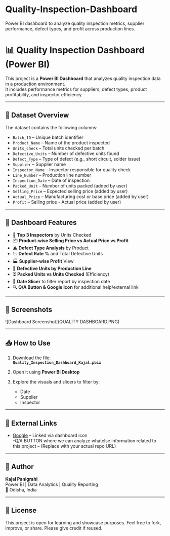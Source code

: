 # Quality-Inspection-Dashboard
Power BI dashboard to analyze quality inspection metrics, supplier performance, defect types, and profit across production lines.
# 📊 Quality Inspection Dashboard (Power BI)

This project is a **Power BI Dashboard** that analyzes quality inspection data in a production environment.  
It includes performance metrics for suppliers, defect types, product profitability, and inspector efficiency.

---

## 📁 Dataset Overview

The dataset contains the following columns:

- `Batch_ID` – Unique batch identifier  
- `Product_Name` – Name of the product inspected  
- `Units_Check` – Total units checked per batch  
- `Defective_Units` – Number of defective units found  
- `Defect_Type` – Type of defect (e.g., short circuit, solder issue)  
- `Supplier` – Supplier name  
- `Inspector_Name` – Inspector responsible for quality check  
- `Line_Number` – Production line number  
- `Inspection_Date` – Date of inspection  
- `Packed_Unit` – Number of units packed (added by user)  
- `Selling_Price` – Expected selling price (added by user)  
- `Actual_Price` – Manufacturing cost or base price (added by user)  
- `Profit` – Selling price - Actual price (added by user)  

---

## 📌 Dashboard Features

- 🎯 **Top 3 Inspectors** by Units Checked
- 📦 **Product-wise Selling Price vs Actual Price vs Profit**
- ⚠️ **Defect Type Analysis** by Product
- 📉 **Defect Rate %** and Total Defective Units
- 🏭 **Supplier-wise Profit** View
- 🧾 **Defective Units by Production Line**
- ⏳ **Packed Units vs Units Checked** (Efficiency)
- 📅 **Date Slicer** to filter report by inspection date
- 🔍 **Q/A Button & Google Icon** for additional help/external link

---

## 📸 Screenshots

![Dashboard Screenshot](QUALITY DASHBOARD.PNG)

---

## 📥 How to Use

1. Download the file:  
   **`Quality_Inspection_Dashboard_Kajal.pbix`**

2. Open it using **Power BI Desktop**

3. Explore the visuals and slicers to filter by:
   - Date
   - Supplier
   - Inspector

---

## 🔗 External Links

- [Google](https://www.google.com) – Linked via dashboard icon  
-Q/A BUTTON where we can analyze whatelse information related to this project – (Replace with your actual repo URL)

---

## 📌 Author

**Kajal Panigrahi**  
Power BI | Data Analytics | Quality Reporting  
📍 Odisha, India

---

## 📃 License

This project is open for learning and showcase purposes. Feel free to fork, improve, or share. Please give credit if reused.

